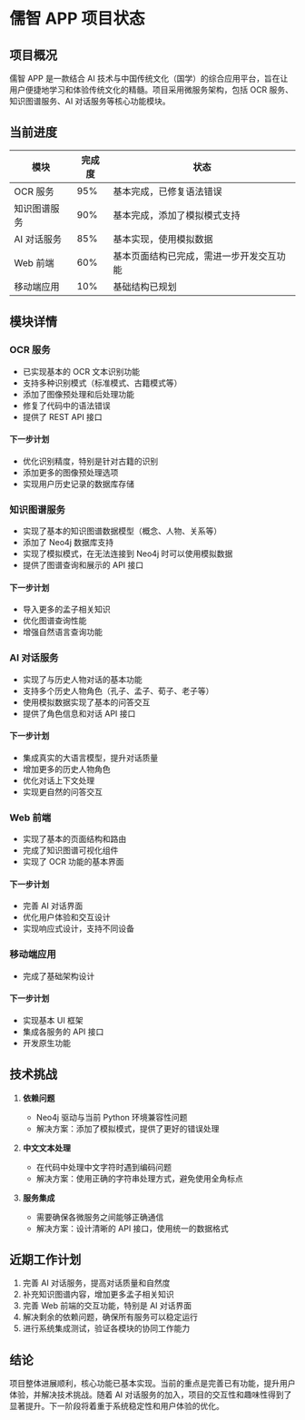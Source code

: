 # 儒智 APP 项目状态

## 项目概况

儒智 APP 是一款结合 AI 技术与中国传统文化（国学）的综合应用平台，旨在让用户便捷地学习和体验传统文化的精髓。项目采用微服务架构，包括 OCR 服务、知识图谱服务、AI 对话服务等核心功能模块。

## 当前进度

| 模块         | 完成度 | 状态                                     |
| ------------ | ------ | ---------------------------------------- |
| OCR 服务     | 95%    | 基本完成，已修复语法错误                 |
| 知识图谱服务 | 90%    | 基本完成，添加了模拟模式支持             |
| AI 对话服务  | 85%    | 基本实现，使用模拟数据                   |
| Web 前端     | 60%    | 基本页面结构已完成，需进一步开发交互功能 |
| 移动端应用   | 10%    | 基础结构已规划                           |

## 模块详情

### OCR 服务

- 已实现基本的 OCR 文本识别功能
- 支持多种识别模式（标准模式、古籍模式等）
- 添加了图像预处理和后处理功能
- 修复了代码中的语法错误
- 提供了 REST API 接口

#### 下一步计划

- 优化识别精度，特别是针对古籍的识别
- 添加更多的图像预处理选项
- 实现用户历史记录的数据库存储

### 知识图谱服务

- 实现了基本的知识图谱数据模型（概念、人物、关系等）
- 添加了 Neo4j 数据库支持
- 实现了模拟模式，在无法连接到 Neo4j 时可以使用模拟数据
- 提供了图谱查询和展示的 API 接口

#### 下一步计划

- 导入更多的孟子相关知识
- 优化图谱查询性能
- 增强自然语言查询功能

### AI 对话服务

- 实现了与历史人物对话的基本功能
- 支持多个历史人物角色（孔子、孟子、荀子、老子等）
- 使用模拟数据实现了基本的问答交互
- 提供了角色信息和对话 API 接口

#### 下一步计划

- 集成真实的大语言模型，提升对话质量
- 增加更多的历史人物角色
- 优化对话上下文处理
- 实现更自然的问答交互

### Web 前端

- 实现了基本的页面结构和路由
- 完成了知识图谱可视化组件
- 实现了 OCR 功能的基本界面

#### 下一步计划

- 完善 AI 对话界面
- 优化用户体验和交互设计
- 实现响应式设计，支持不同设备

### 移动端应用

- 完成了基础架构设计

#### 下一步计划

- 实现基本 UI 框架
- 集成各服务的 API 接口
- 开发原生功能

## 技术挑战

1. **依赖问题**

   - Neo4j 驱动与当前 Python 环境兼容性问题
   - 解决方案：添加了模拟模式，提供了更好的错误处理

2. **中文文本处理**

   - 在代码中处理中文字符时遇到编码问题
   - 解决方案：使用正确的字符串处理方式，避免使用全角标点

3. **服务集成**
   - 需要确保各微服务之间能够正确通信
   - 解决方案：设计清晰的 API 接口，使用统一的数据格式

## 近期工作计划

1. 完善 AI 对话服务，提高对话质量和自然度
2. 补充知识图谱内容，增加更多孟子相关知识
3. 完善 Web 前端的交互功能，特别是 AI 对话界面
4. 解决剩余的依赖问题，确保所有服务可以稳定运行
5. 进行系统集成测试，验证各模块的协同工作能力

## 结论

项目整体进展顺利，核心功能已基本实现。当前的重点是完善已有功能，提升用户体验，并解决技术挑战。随着 AI 对话服务的加入，项目的交互性和趣味性得到了显著提升。下一阶段将着重于系统稳定性和用户体验的优化。
